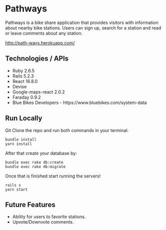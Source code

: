 # Pathways
Pathways is a bike share application that provides visitors with information about nearby bike stations. Users can sign up, search for a station and read or leave comments about any station. 

http://path-ways.herokuapp.com/

## Technologies / APIs

<ul>
  <li>
    Ruby 2.6.5
  </li>
  <li>
    Rails 5.2.3
  </li>
  <li>
    React 16.8.0
  </li>
  <li>
    Devise
  </li>
   <li>
    Google-maps-react 2.0.2
  </li>
  <li>
    Faraday 0.9.2
  </li>
  <li>
    Blue Bikes Developers - https://www.bluebikes.com/system-data
  </li>
    
</ul>

## Run Locally

Git Clone the repo and run both commands in your terminal: 

```
bundle install
yarn install
```

After that create your database by: 

```
bundle exec rake db:create
bundle exec rake db:migrate
```

Once that is finished start running the servers!

```
rails s
yarn start
```

## Future Features

<ul>
  <li>
    Ability for users to favorite stations.
  </li>
  <li>
    Upvote/Downvote comments.
  </li>
</ul>

